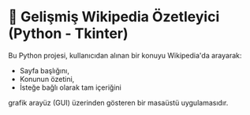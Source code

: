 # 📘 Gelişmiş Wikipedia Özetleyici (Python - Tkinter)

Bu Python projesi, kullanıcıdan alınan bir konuyu Wikipedia'da arayarak:
- Sayfa başlığını,
- Konunun özetini,
- İsteğe bağlı olarak tam içeriğini

grafik arayüz (GUI) üzerinden gösteren bir masaüstü uygulamasıdır.
